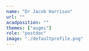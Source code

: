 ```yaml
---
name: "Dr Jacob Harrison"
url: ""
acadposition: ""
themes: ["augmi"]
role: "postdoc"
image: "./defaultprofile.png"
---
```


